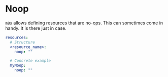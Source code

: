 # Noop

`m8s` allows defining resources that are no-ops. This can sometimes come in handy. It is there just in case.

```yaml
resources:
  # Structure
  <resource_name>:
    noop: ""

  # Concrete example
  myNoop:
    noop: ""
```
